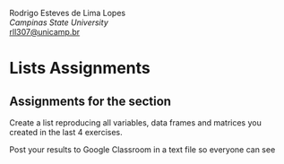  Rodrigo Esteves de Lima Lopes \
*Campinas State University* \
[rll307@unicamp.br](mailto:rll307@unicamp.br)


# Lists Assignments

## Assignments for the section

Create a list reproducing all variables, data frames and matrices you created in the last 4 exercises. 

Post your results to Google Classroom in a text file so everyone can see






